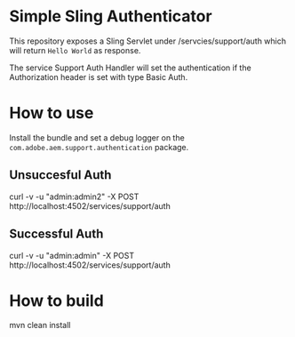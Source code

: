# Simple Sling Authenticator

This repository exposes a Sling Servlet under /servcies/support/auth which will return `Hello World` as response.

The service Support Auth Handler will set the authentication if the Authorization header is set with type Basic Auth.

# How to use

Install the bundle and set a debug logger on the `com.adobe.aem.support.authentication` package.

## Unsuccesful Auth 

curl -v -u "admin:admin2" -X POST http://localhost:4502/services/support/auth

## Successful Auth

curl -v -u "admin:admin" -X POST http://localhost:4502/services/support/auth

# How to build

mvn clean install